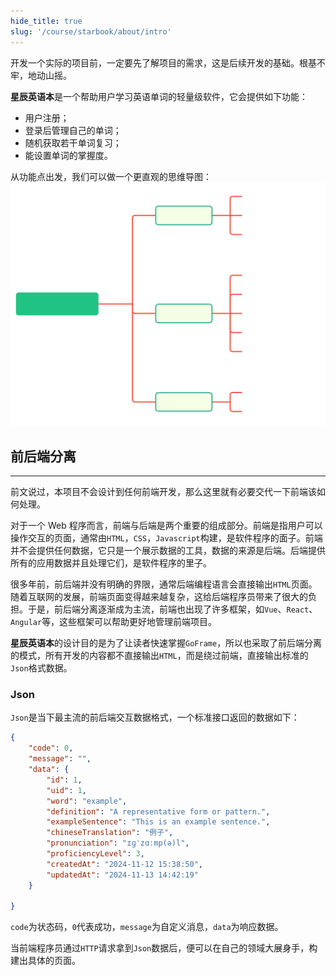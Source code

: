 ```yaml
---
hide_title: true
slug: '/course/starbook/about/intro'
---
```

开发一个实际的项目前，一定要先了解项目的需求，这是后续开发的基础。根基不牢，地动山摇。

**星辰英语本**是一个帮助用户学习英语单词的轻量级软件，它会提供如下功能：
- 用户注册；
- 登录后管理自己的单词；
- 随机获取若干单词复习；
- 能设置单词的掌握度。

从功能点出发，我们可以做一个更直观的思维导图：
![功能清单](../assets/svg/功能清单.svg)

## 前后端分离
---
前文说过，本项目不会设计到任何前端开发，那么这里就有必要交代一下前端该如何处理。

对于一个 Web 程序而言，前端与后端是两个重要的组成部分。前端是指用户可以操作交互的页面，通常由`HTML`，`CSS`，`Javascript`构建，是软件程序的面子。前端并不会提供任何数据，它只是一个展示数据的工具，数据的来源是后端。后端提供所有的应用数据并且处理它们，是软件程序的里子。

很多年前，前后端并没有明确的界限，通常后端编程语言会直接输出`HTML`页面。随着互联网的发展，前端页面变得越来越复杂，这给后端程序员带来了很大的负担。于是，前后端分离逐渐成为主流，前端也出现了许多框架，如`Vue`、`React`、`Angular`等，这些框架可以帮助更好地管理前端项目。

**星辰英语本**的设计目的是为了让读者快速掌握`GoFrame`，所以也采取了前后端分离的模式，所有开发的内容都不直接输出`HTML`，而是绕过前端，直接输出标准的`Json`格式数据。

### Json
`Json`是当下最主流的前后端交互数据格式，一个标准接口返回的数据如下：
```json
{
    "code": 0,
    "message": "",
    "data": {
        "id": 1,
        "uid": 1,
        "word": "example",
        "definition": "A representative form or pattern.",
        "exampleSentence": "This is an example sentence.",
        "chineseTranslation": "例子",
        "pronunciation": "ɪɡˈzɑːmp(ə)l",
        "proficiencyLevel": 3,
        "createdAt": "2024-11-12 15:38:50",
        "updatedAt": "2024-11-13 14:42:19"
    }

}
```
`code`为状态码，`0`代表成功，`message`为自定义消息，`data`为响应数据。

当前端程序员通过`HTTP`请求拿到`Json`数据后，便可以在自己的领域大展身手，构建出具体的页面。
